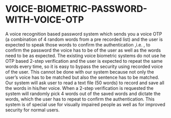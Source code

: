 # VOICE-BIOMETRIC-PASSWORD-WITH-VOICE-OTP
A voice recognition based password system which sends you a voice OTP (a combination of 4 random words from a pre recorded list) and the user is expected to speak those words to confirm the authentication ,i.e. , to confirm the password the voice has to be of the user as well as the words need to be as expected. 
The existing voice biometric systems do not use he OTP based 2-step verification and the user is expected to repeat the same words every time, so it is easy to bypass the security using recorded voice of the user. This cannot be done with our system because not only the user’s voice has to be matched but also the sentence has to be matched.
Our system will ask user to read a text file (50 words) to record and save all the words in his/her voice. When a 2-step verification is requested the system will randomly pick 4 words out of the saved words and dictate the words, which the user has to repeat to confirm the authentication.
This system is of special use for visually impaired people as well as for improved security for normal users.
